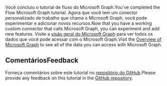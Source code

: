 <!-- markdownlint-disable MD002 MD041 -->

<span data-ttu-id="b5eef-101">Você concluiu o tutorial de fluxo do Microsoft Graph.</span><span class="sxs-lookup"><span data-stu-id="b5eef-101">You've completed the Flow Microsoft Graph tutorial.</span></span> <span data-ttu-id="b5eef-102">Agora que você tem um conector personalizado de trabalho que chama o Microsoft Graph, você pode experimentar e adicionar novos recursos.</span><span class="sxs-lookup"><span data-stu-id="b5eef-102">Now that you have a working custom connector that calls Microsoft Graph, you can experiment and add new features.</span></span> <span data-ttu-id="b5eef-103">Visite a [visão geral do Microsoft Graph](/graph/overview) para ver todos os dados que você pode acessar com o Microsoft Graph.</span><span class="sxs-lookup"><span data-stu-id="b5eef-103">Visit the [Overview of Microsoft Graph](/graph/overview) to see all of the data you can access with Microsoft Graph.</span></span>

## <a name="feedback"></a><span data-ttu-id="b5eef-104">Comentários</span><span class="sxs-lookup"><span data-stu-id="b5eef-104">Feedback</span></span>

<span data-ttu-id="b5eef-105">Forneça comentários sobre este tutorial no [repositório do GitHub](https://github.com/microsoftgraph/msgraph-training-microsoftflow).</span><span class="sxs-lookup"><span data-stu-id="b5eef-105">Please provide any feedback on this tutorial in the [GitHub repository](https://github.com/microsoftgraph/msgraph-training-microsoftflow).</span></span>
